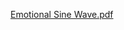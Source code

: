 
[Emotional Sine Wave.pdf](https://github.com/TN423/What-is-Your-Emotional-Sine-Wave/files/14986198/Emotional.Sine.Wave.pdf)
